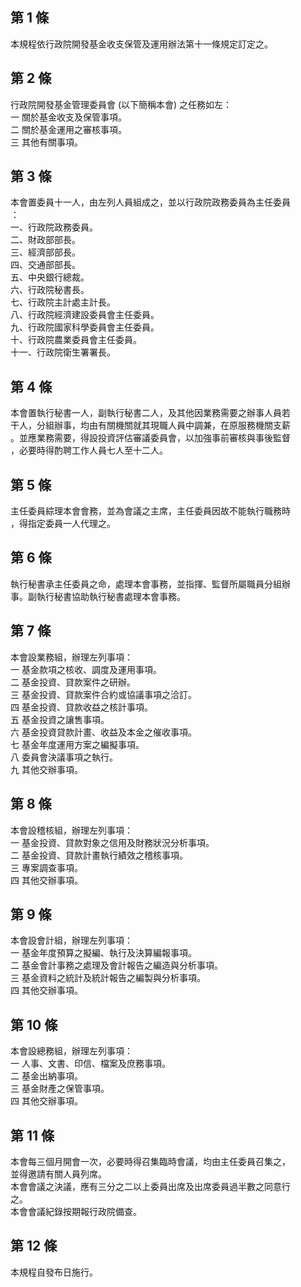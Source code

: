 第 1 條
-------
本規程依行政院開發基金收支保管及運用辦法第十一條規定訂定之。

第 2 條
-------
行政院開發基金管理委員會 (以下簡稱本會) 之任務如左：  
一  關於基金收支及保管事項。  
二  關於基金運用之審核事項。  
三  其他有關事項。

第 3 條
-------
本會置委員十一人，由左列人員組成之，並以行政院政務委員為主任委員  
：  
一、行政院政務委員。  
二、財政部部長。  
三、經濟部部長。  
四、交通部部長。  
五、中央銀行總裁。  
六、行政院秘書長。  
七、行政院主計處主計長。  
八、行政院經濟建設委員會主任委員。  
九、行政院國家科學委員會主任委員。  
十、行政院農業委員會主任委員。  
十一、行政院衛生署署長。

第 4 條
-------
本會置執行秘書一人，副執行秘書二人，及其他因業務需要之辦事人員若  
干人，分組辦事，均由有關機關就其現職人員中調兼，在原服務機關支薪  
。並應業務需要，得設投資評估審議委員會，以加強事前審核與事後監督  
，必要時得酌聘工作人員七人至十二人。

第 5 條
-------
主任委員綜理本會會務，並為會議之主席，主任委員因故不能執行職務時  
，得指定委員一人代理之。

第 6 條
-------
執行秘書承主任委員之命，處理本會事務，並指揮、監督所屬職員分組辦  
事。副執行秘書協助執行秘書處理本會事務。

第 7 條
-------
本會設業務組，辦理左列事項：  
一  基金款項之核收、調度及運用事項。  
二  基金投資、貸款案件之研辦。  
三  基金投資、貸款案件合約或協議事項之洽訂。  
四  基金投資、貸款收益之核計事項。  
五  基金投資之讓售事項。  
六  基金投資貸款計畫、收益及本金之催收事項。  
七  基金年度運用方案之編擬事項。  
八  委員會決議事項之執行。  
九  其他交辦事項。

第 8 條
-------
本會設稽核組，辦理左列事項：  
一  基金投資、貸款對象之信用及財務狀況分析事項。  
二  基金投資、貸款計畫執行績效之稽核事項。  
三  專案調查事項。  
四  其他交辦事項。

第 9 條
-------
本會設會計組，辦理左列事項：  
一  基金年度預算之擬編、執行及決算編報事項。  
二  基金會計事務之處理及會計報告之編造與分析事項。  
三  基金資料之統計及統計報告之編製與分析事項。  
四  其他交辦事項。

第 10 條
--------
本會設總務組，辦理左列事項：  
一  人事、文書、印信、檔案及庶務事項。  
二  基金出納事項。  
三  基金財產之保管事項。  
四  其他交辦事項。

第 11 條
--------
本會每三個月開會一次，必要時得召集臨時會議，均由主任委員召集之，  
並得邀請有關人員列席。  
本會會議之決議，應有三分之二以上委員出席及出席委員過半數之同意行  
之。  
本會會議紀錄按期報行政院備查。

第 12 條
--------
本規程自發布日施行。

